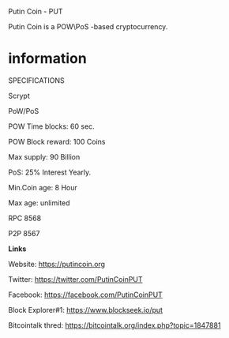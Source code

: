 

Putin Coin - PUT

Putin Coin is a POW\PoS -based cryptocurrency.

information
===========================

SPECIFICATIONS

Scrypt

PoW/PoS

POW Time blocks: 60 sec.

POW Block reward: 100 Coins

Max supply: 90 Billion

PoS:  25% Interest Yearly.

Min.Coin age: 8 Hour

Max age: unlimited

RPC 8568

P2P 8567

****Links**** 

Website: https://putincoin.org

Twitter: https://twitter.com/PutinCoinPUT

Facebook: https://facebook.com/PutinCoinPUT

Block Explorer#1: https://www.blockseek.io/put

Bitcointalk thred: https://bitcointalk.org/index.php?topic=1847881
